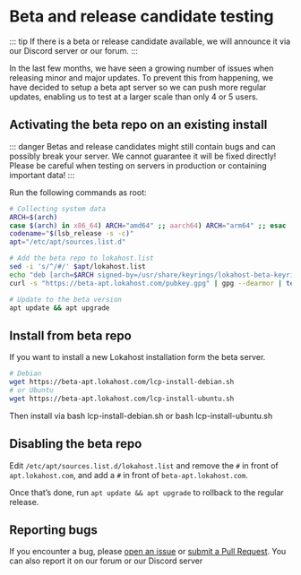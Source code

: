 # Beta and release candidate testing

::: tip
If there is a beta or release candidate available, we will announce it via our Discord server or our forum.
:::

In the last few months, we have seen a growing number of issues when releasing minor and major updates. To prevent this from happening, we have decided to setup a beta apt server so we can push more regular updates, enabling us to test at a larger scale than only 4 or 5 users.

## Activating the beta repo on an existing install

::: danger
Betas and release candidates might still contain bugs and can possibly break your server. We cannot guarantee it will be fixed directly! Please be careful when testing on servers in production or containing important data!
:::

Run the following commands as root:

```bash
# Collecting system data
ARCH=$(arch)
case $(arch) in x86_64) ARCH="amd64" ;; aarch64) ARCH="arm64" ;; esac
codename="$(lsb_release -s -c)"
apt="/etc/apt/sources.list.d"

# Add the beta repo to lokahost.list
sed -i 's/^/#/' $apt/lokahost.list
echo "deb [arch=$ARCH signed-by=/usr/share/keyrings/lokahost-beta-keyring.gpg] https://beta-apt.lokahost.com/ $codename main" >> $apt/lokahost.list
curl -s "https://beta-apt.lokahost.com/pubkey.gpg" | gpg --dearmor | tee /usr/share/keyrings/lokahost-beta-keyring.gpg > /dev/null 2>&1

# Update to the beta version
apt update && apt upgrade
```

## Install from beta repo

If you want to install a new Lokahost installation form the beta server.

```bash
# Debian
wget https://beta-apt.lokahost.com/lcp-install-debian.sh
# or Ubuntu
wget https://beta-apt.lokahost.com/lcp-install-ubuntu.sh
```

Then install via bash lcp-install-debian.sh or bash lcp-install-ubuntu.sh

## Disabling the beta repo

Edit `/etc/apt/sources.list.d/lokahost.list` and remove the `#` in front of `apt.lokahost.com`, and add a `#` in front of `beta-apt.lokahost.com`.

Once that’s done, run `apt update && apt upgrade` to rollback to the regular release.

## Reporting bugs

If you encounter a bug, please [open an issue](https://github.com/lokahost/lokahost/issues/new/choose) or [submit a Pull Request](https://github.com/lokahost/lokahost/pulls). You can also report it on our forum or our Discord server
